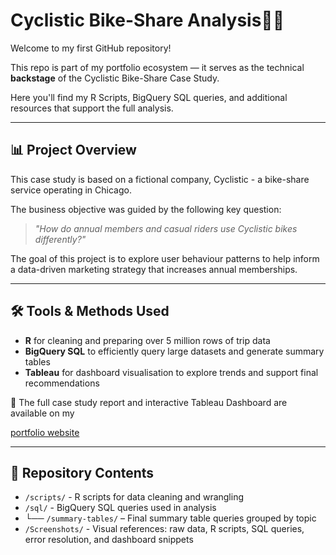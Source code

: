 # Cyclistic Bike-Share Analysis🚴‍♀️

Welcome to my first GitHub repository!

This repo is part of my portfolio ecosystem — it serves as the technical **backstage** of the Cyclistic Bike-Share Case Study.

Here you'll find my R Scripts, BigQuery SQL queries, and additional resources that support the full analysis.

---

## 📊 Project Overview

This case study is based on a fictional company, Cyclistic - a bike-share service operating in Chicago.

The business objective was guided by the following key question:
> *"How do annual members and casual riders use Cyclistic bikes differently?"*

The goal of this project is to explore user behaviour patterns to help inform a data-driven marketing strategy that increases annual memberships.

---

## 🛠 Tools & Methods Used
- **R** for cleaning and preparing over 5 million rows of trip data
- **BigQuery SQL** to efficiently query large datasets and generate summary tables
- **Tableau** for dashboard visualisation to explore trends and support final recommendations

📎 The full case study report and interactive Tableau Dashboard are available on my 

[portfolio website](https://datascienceportfol.io/sephorakelonga)

---

## 📁 Repository Contents
- `/scripts/` - R scripts for data cleaning and wrangling
- `/sql/` - BigQuery SQL queries used in analysis
-  └── `/summary-tables/` – Final summary table queries grouped by topic
- `/Screenshots/` - Visual references: raw data, R scripts, SQL queries, error resolution, and dashboard snippets

 
